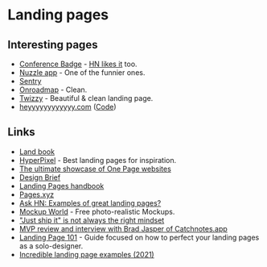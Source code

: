 # Landing pages

## Interesting pages

- [Conference Badge](https://www.conferencebadge.com/) - [HN likes it](https://news.ycombinator.com/item?id=18410628) too.
- [Nuzzle app](https://muzzleapp.com/) - One of the funnier ones.
- [Sentry](https://sentry.io/welcome/)
- [Onroadmap](https://onroadmap.com/) - Clean.
- [Twizzy](https://twizzy.app/) - Beautiful & clean landing page.
- [heyyyyyyyyyyyy.com](https://heyyyyyyyyyyyy.com/) ([Code](https://github.com/thesephist/h12y))


## Links

- [Land book](https://land-book.com/)
- [HyperPixel](https://hyperpixel.io/) - Best landing pages for inspiration.
- [The ultimate showcase of One Page websites](https://onepagelove.com/)
- [Design Brief](https://design.crowdbotics.com/#)
- [Landing Pages handbook](https://www.julian.com/learn/growth/landing-pages)
- [Pages.xyz](https://www.pages.xyz/)
- [Ask HN: Examples of great landing pages?](https://news.ycombinator.com/item?id=16710952)
- [Mockup World](https://www.mockupworld.co/) - Free photo-realistic Mockups.
- ["Just ship it" is not always the right mindset](https://www.indiehackers.com/forum/just-ship-it-is-not-always-the-right-mindset-b71eda7696)
- [MVP review and interview with Brad Jasper of Catchnotes.app](https://www.youtube.com/watch?v=6NlfGp1QH20)
- [Landing Page 101](https://www.syke.co/landingpage101) - Guide focused on how to perfect your landing pages as a solo-designer.
- [Incredible landing page examples (2021)](https://twitter.com/mrsharma/status/1367301523710103557)
